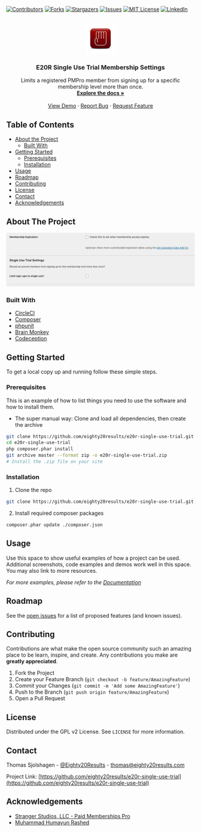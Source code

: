 <!--
*** Thanks for checking out this README Template. If you have a suggestion that would
*** make this better, please fork the repo and create a pull request or simply open
*** an issue with the tag "enhancement".
*** Thanks again! Now go create something AMAZING! :D
***
***
***
*** To avoid retyping too much info. Do a search and replace for the following:
*** eighty20results, e20r-single-use-trial, @Eighty20Results, thomas@eighty20results.com
-->





<!-- PROJECT SHIELDS -->
<!--
*** I'm using markdown "reference style" links for readability.
*** Reference links are enclosed in brackets [ ] instead of parentheses ( ).
*** See the bottom of this document for the declaration of the reference variables
*** for contributors-url, forks-url, etc. This is an optional, concise syntax you may use.
*** https://www.markdownguide.org/basic-syntax/#reference-style-links
-->
[![Contributors][contributors-shield]][contributors-url]
[![Forks][forks-shield]][forks-url]
[![Stargazers][stars-shield]][stars-url]
[![Issues][issues-shield]][issues-url]
[![MIT License][license-shield]][license-url]
[![LinkedIn][linkedin-shield]][linkedin-url]



<!-- PROJECT LOGO -->
<br />
<div align="center">
  <a href="https://eighty20results.com/product/single-use-trial-membership-for-paid-memberships-pro/">
    <img src="./assets/e20r-single-use-trial.png" alt="Logo" width="80" height="80">
  </a>

  <h3 align="center">E20R Single Use Trial Membership Settings</h3>

  <p align="center">
    Limits a registered PMPro member from signing up for a specific membership level more than once.
    <br />
    <a href="https://github.com/eighty20results/e20r-single-use-trial"><strong>Explore the docs »</strong></a>
    <br />
    <br />
    <a href="https://github.com/eighty20results/e20r-single-use-trial">View Demo</a>
    ·
    <a href="https://github.com/eighty20results/e20r-single-use-trial/issues">Report Bug</a>
    ·
    <a href="https://github.com/eighty20results/e20r-single-use-trial/issues">Request Feature</a>
  </p>
</div>



<!-- TABLE OF CONTENTS -->
## Table of Contents

* [About the Project](#about-the-project)
  * [Built With](#built-with)
* [Getting Started](#getting-started)
  * [Prerequisites](#prerequisites)
  * [Installation](#installation)
* [Usage](#usage)
* [Roadmap](#roadmap)
* [Contributing](#contributing)
* [License](#license)
* [Contact](#contact)
* [Acknowledgements](#acknowledgements)



<!-- ABOUT THE PROJECT -->
## About The Project

[![Membership Level Settings][product-screenshot]](https://eighty20results.com/product/single-use-trial-membership-for-paid-memberships-pro/)



### Built With

* [CircleCI](https://circleci.com/)
* [Composer](https://getcomposer.org/)
* [phpunit](https://phpunit.de/)
* [Brain Monkey](https://brain-wp.github.io/BrainMonkey)
* [Codeception](https://codeception.com/)



<!-- GETTING STARTED -->
## Getting Started

To get a local copy up and running follow these simple steps.

### Prerequisites

This is an example of how to list things you need to use the software and how to install them.
* The super manual way: Clone and load all dependencies, then create the archive
```sh
git clone https://github.com/eighty20results/e20r-single-use-trial.git 
cd e20r-single-use-trial
php composer.phar install
git archive master --format zip -o e20r-single-use-trial.zip
# Install the .zip file on your site
```

### Installation

1. Clone the repo
```sh
git clone https://github.com/eighty20results/e20r-single-use-trial.git
```
2. Install required composer packages
```sh
composer.phar update ./composer.json
```



<!-- USAGE EXAMPLES -->
## Usage

Use this space to show useful examples of how a project can be used. Additional screenshots, code examples and demos work well in this space. You may also link to more resources.

_For more examples, please refer to the [Documentation](https://example.com)_



<!-- ROADMAP -->
## Roadmap

See the [open issues](https://github.com/eighty20results/e20r-single-use-trial/issues) for a list of proposed features (and known issues).



<!-- CONTRIBUTING -->
## Contributing

Contributions are what make the open source community such an amazing place to be learn, inspire, and create. Any contributions you make are **greatly appreciated**.

1. Fork the Project
2. Create your Feature Branch (`git checkout -b feature/AmazingFeature`)
3. Commit your Changes (`git commit -m 'Add some AmazingFeature'`)
4. Push to the Branch (`git push origin feature/AmazingFeature`)
5. Open a Pull Request



<!-- LICENSE -->
## License

Distributed under the GPL v2 License. See `LICENSE` for more information.


<!-- CONTACT -->
## Contact

Thomas Sjolshagen - [@Eighty20Results](https://twitter.com/Eighty20Results) - thomas@eighty20results.com

Project Link: [https://github.com/eighty20results/e20r-single-use-trial](https://github.com/eighty20results/e20r-single-use-trial)



<!-- ACKNOWLEDGEMENTS -->
## Acknowledgements

* [Stranger Studios, LLC - Paid Memberships Pro](https://paidmembershipspro.com)
* [Muhammad Humayun Rashed](https://github.com/rony2k6)





<!-- MARKDOWN LINKS & IMAGES -->
<!-- https://www.markdownguide.org/basic-syntax/#reference-style-links -->
[contributors-shield]: https://img.shields.io/github/contributors/eighty20results/repo.svg?style=flat-square
[contributors-url]: https://github.com/eighty20results/e20r-single-use-trial/graphs/contributors
[forks-shield]: https://img.shields.io/github/forks/eighty20results/repo.svg?style=flat-square
[forks-url]: https://github.com/eighty20results/e20r-single-use-trial/network/members
[stars-shield]: https://img.shields.io/github/stars/eighty20results/repo.svg?style=flat-square
[stars-url]: https://github.com/eighty20results/e20r-single-use-trial/stargazers
[issues-shield]: https://img.shields.io/github/issues/eighty20results/repo.svg?style=flat-square
[issues-url]: https://github.com/eighty20results/e20r-single-use-trial/issues
[license-shield]: https://img.shields.io/github/license/eighty20results/repo.svg?style=flat-square
[license-url]: https://github.com/eighty20results/e20r-single-use-trial/blob/master/LICENSE
[linkedin-shield]: https://img.shields.io/badge/-LinkedIn-black.svg?style=flat-square&logo=linkedin&colorB=555
[linkedin-url]: https://linkedin.com/in/thomassjolshagen
[product-screenshot]: assets/e20r-single-use-trial-screenshot.png
